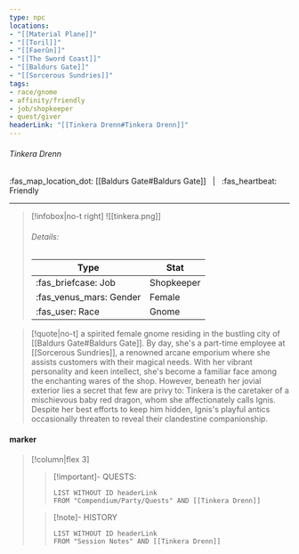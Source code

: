 ```yaml
---
type: npc
locations:
- "[[Material Plane]]"
- "[[Toril]]"
- "[[Faerûn]]"
- "[[The Sword Coast]]"
- "[[Baldurs Gate]]"
- "[[Sorcerous Sundries]]"
tags:
- race/gnome
- affinity/friendly
- job/shopkeeper
- quest/giver
headerLink: "[[Tinkera Drenn#Tinkera Drenn]]"
---
```

###### Tinkera Drenn
<span class="sub2">:fas_map_location_dot: [[Baldurs Gate#Baldurs Gate]] &nbsp; | &nbsp; :fas_heartbeat: Friendly</span>
___

> [!infobox|no-t right]
> ![[tinkera.png]]
> ###### Details:
> | Type | Stat |
> | ---- | ---- |
> | :fas_briefcase: Job | Shopkeeper |
> | :fas_venus_mars: Gender | Female |
> | :fas_user: Race | Gnome |
<span class="clearfix"></span>

> [!quote|no-t]
>a spirited female gnome residing in the bustling city of [[Baldurs Gate#Baldurs Gate]]. By day, she's a part-time employee at [[Sorcerous Sundries]], a renowned arcane emporium where she assists customers with their magical needs. With her vibrant personality and keen intellect, she's become a familiar face among the enchanting wares of the shop. However, beneath her jovial exterior lies a secret that few are privy to: Tinkera is the caretaker of a mischievous baby red dragon, whom she affectionately calls Ignis. Despite her best efforts to keep him hidden, Ignis's playful antics occasionally threaten to reveal their clandestine companionship.

#### marker
> [!column|flex 3]
>> [!important]- QUESTS:
>>```dataview
>>LIST WITHOUT ID headerLink
>>FROM "Compendium/Party/Quests" AND [[Tinkera Drenn]]
>
>>[!note]- HISTORY
>>```dataview
>>LIST WITHOUT ID headerLink
>>FROM "Session Notes" AND [[Tinkera Drenn]]